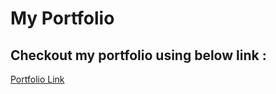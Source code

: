 # My Portfolio

## Checkout my portfolio using below link :

[Portfolio Link]( https://ashikaro.github.io/AshikaRohitPortfolio/)
